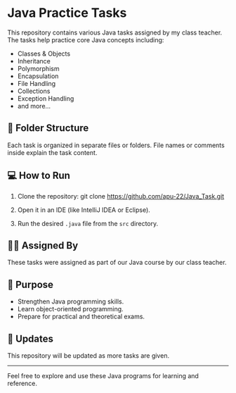 # Java Practice Tasks

This repository contains various Java tasks assigned by my class teacher. The tasks help practice core Java concepts including:

- Classes & Objects
- Inheritance
- Polymorphism
- Encapsulation
- File Handling
- Collections
- Exception Handling
- and more...

## 📁 Folder Structure

Each task is organized in separate files or folders. File names or comments inside explain the task content.

## 💻 How to Run

1. Clone the repository:
git clone https://github.com/apu-22/Java_Task.git


2. Open it in an IDE (like IntelliJ IDEA or Eclipse).

3. Run the desired `.java` file from the `src` directory.

## 🧑‍🏫 Assigned By

These tasks were assigned as part of our Java course by our class teacher.

## 📌 Purpose

- Strengthen Java programming skills.
- Learn object-oriented programming.
- Prepare for practical and theoretical exams.

## 📅 Updates

This repository will be updated as more tasks are given.

---

Feel free to explore and use these Java programs for learning and reference.
